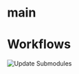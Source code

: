 # main
# Workflows
![Update Submodules](https://github.com/Madagascam/main/actions/workflows/update_submodules.yml/badge.svg)
